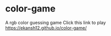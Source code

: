# color-game
 A rgb color guessing game
Click this link to play  https://ekansh12.github.io/color-game/
